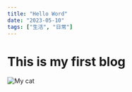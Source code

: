 ```yaml
---
title: "Hello Word"
date: "2023-05-10"
tags: ["生活", "日常"]
---
```

# This is my first blog

![My cat](/images/3fef07b0c9dc4fb291874c32cba10674.jpg)